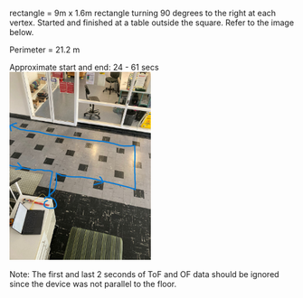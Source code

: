 rectangle = 9m x 1.6m rectangle turning 90 degrees to the right at each vertex. Started and finished at a table outside the square. Refer to the image below.

Perimeter = 21.2 m

Approximate start and end: 24 - 61 secs
<img src="rectangle.jpg" alt="drawing" width="250"/>

Note: The first and last 2 seconds of ToF and OF data should be ignored since the device was not parallel to the floor.